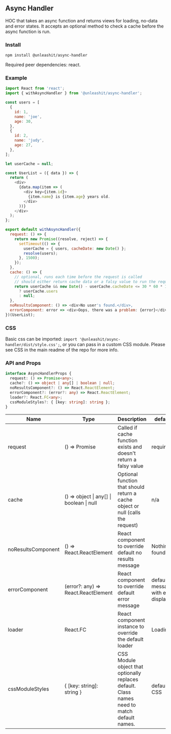 ## Async Handler

HOC that takes an async function and returns views for loading, no-data and error states. It accepts an optional method to check a cache before the async function is run.

### Install

```
npm install @unleashit/async-handler
```

Required peer dependencies: react.

### Example

```javascript
import React from 'react';
import { withAsyncHandler } from '@unleashit/async-handler';

const users = [
  {
    id: 1,
    name: 'joe',
    age: 30,
  },
  {
    id: 2,
    name: 'judy',
    age: 27,
  },
];

let userCache = null;

const UserList = ({ data }) => {
  return (
    <div>
      {data.map(item => (
        <div key={item.id}>
          {item.name} is {item.age} years old.
        </div>
      ))}
    </div>
  );
};

export default withAsyncHandler({
  request: () => {
    return new Promise((resolve, reject) => {
      setTimeout(() => {
        userCache = { users, cacheDate: new Date() };
        resolve(users);
      }, 1500);
    });
  },
  cache: () => {
    // optional, runs each time before the request is called
    // should either return cache data or a falsy value to run the request
    return userCache && new Date() - userCache.cacheDate <= 30 * 60 * 1000
      ? userCache.users
      : null;
  },
  noResultsComponent: () => <div>No user's found.</div>,
  errorComponent: error => <div>Oops, there was a problem: {error}</div>,
})(UserList);
```

### CSS

Basic css can be imported: `import '@unleashit/async-handler/dist/style.css';`, or you can pass in a custom CSS module. Please see CSS in the main readme of the repo for more info.

### API and Props

```typescript
interface AsyncHandlerProps {
  request: () => Promise<any>;
  cache?: () => object | any[] | boolean | null;
  noResultsComponent?: () => React.ReactElement;
  errorComponent?: (error?: any) => React.ReactElement;
  loader?: React.FC<any>;
  cssModuleStyles?: { [key: string]: string };
}
```

| Name               | Type                                                 | Description                                                                                  | default                              |
| ------------------ | ---------------------------------------------------- | -------------------------------------------------------------------------------------------- | ------------------------------------ |
| request            | () => Promise<any>                                   | Called if cache function exists and doesn't return a falsy value                             | required                             |
| cache              | () => object &#124; any[] &#124; boolean &#124; null | Optional function that should return a cache object or null (calls the request)              | n/a                                  |
| noResultsComponent | () => React.ReactElement                             | React component to override default no results message                                       | Nothing found.                       |
| errorComponent     | (error?: any) => React.ReactElement                  | React component to override default error message                                            | default message with error displayed |
| loader             | React.FC<any>                                        | React component instance to override the default loader                                      | Loading...                           |
| cssModuleStyles    | { [key: string]: string }                            | CSS Module object that optionally replaces default. Class names need to match default names. | default CSS                          |
